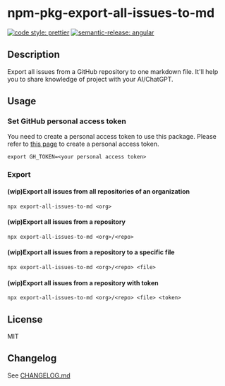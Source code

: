 # npm-pkg-export-all-issues-to-md

[![code style: prettier](https://img.shields.io/badge/code_style-prettier-ff69b4.svg?style=flat-square)](https://github.com/prettier/prettier)
[![semantic-release: angular](https://img.shields.io/badge/semantic--release-angular-e10079?logo=semantic-release)](https://github.com/semantic-release/semantic-release)

## Description

Export all issues from a GitHub repository to one markdown file.
It'll help you to share knowledge of project with your AI/ChatGPT.

## Usage

### Set GitHub personal access token

You need to create a personal access token to use this package.
Please refer to [this page](https://docs.github.com/en/github/authenticating-to-github/creating-a-personal-access-token) to create a personal access token.

```
export GH_TOKEN=<your personal access token>
```

### Export

#### (wip)Export all issues from all repositories of an organization

```
npx export-all-issues-to-md <org>
```

#### (wip)Export all issues from a repository

```
npx export-all-issues-to-md <org>/<repo>
```

#### (wip)Export all issues from a repository to a specific file

```
npx export-all-issues-to-md <org>/<repo> <file>
```

#### (wip)Export all issues from a repository with token

```
npx export-all-issues-to-md <org>/<repo> <file> <token>
```

## License

MIT

## Changelog

See [CHANGELOG.md](./CHANGELOG.md)
